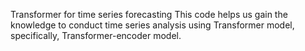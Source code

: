 Transformer for time series forecasting
This code helps us gain the knowledge to conduct time series analysis using Transformer model, specifically, Transformer-encoder model.
